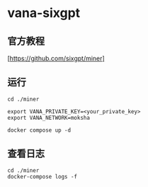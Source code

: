 # vana-sixgpt
## 官方教程
[https://github.com/sixgpt/miner]
## 运行
```
cd ./miner
```
```
export VANA_PRIVATE_KEY=<your_private_key>
export VANA_NETWORK=moksha
```
```
docker compose up -d
```
## 查看日志
```
cd ./miner
docker-compose logs -f
```
